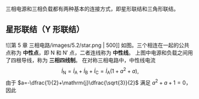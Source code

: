 三相电源和三相负载都有两种基本的连接方式，即星形联结和三角形联结。
## 星形联结（Y 形联结）
![[第 5 章 三相电路/images/5.2/star.png | 500]]
如图。三个相连在一起的公共点称为 **中性点**，即 $\mathrm{N}$ 和 $\mathrm{N}'$ 点，二者连线称为 **中性线**。
上图中电源和负载之间用了四根导线，称为 **三相四线制**。
在对称三相电路中，中性线电流 $$ \dot{I}_{\mathrm{N}}=\dot{I}_{\mathrm{A}}+\dot{I}_{\mathrm{B}}+\dot{I}_{\mathrm{C}}=\dot{I}_{\mathrm{A}}(1+a^2+a), $$由于 $a=-\dfrac{1}{2}+\mathrm{j}\dfrac{\sqrt{3}}{2}$ 满足 $a^2+a+1=0$，因此